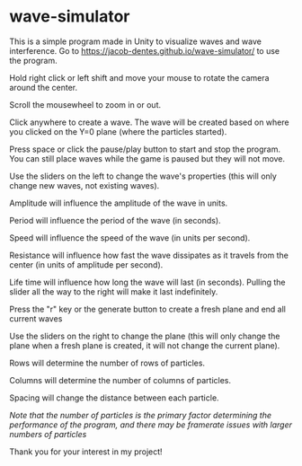 # wave-simulator

This is a simple program made in Unity to visualize waves and wave interference. Go to https://jacob-dentes.github.io/wave-simulator/ to use the program.

Hold right click or left shift and move your mouse to rotate the camera around the center.

Scroll the mousewheel to zoom in or out.

Click anywhere to create a wave. The wave will be created based on where you clicked on the Y=0 plane (where the particles started).

Press space or click the pause/play button to start and stop the program. You can still place waves while the game is paused but they will not move.

Use the sliders on the left to change the wave's properties (this will only change new waves, not existing waves).

   Amplitude will influence the amplitude of the wave in units.
  
   Period will influence the period of the wave (in seconds).
  
   Speed will influence the speed of the wave (in units per second).
  
   Resistance will influence how fast the wave dissipates as it travels from the center (in units of amplitude per second).
  
   Life time will influence how long the wave will last (in seconds). Pulling the slider all the way to the right will make it last indefinitely.
  
Press the "r" key or the generate button to create a fresh plane and end all current waves

Use the sliders on the right to change the plane (this will only change the plane when a fresh plane is created, it will not change the current plane).

  Rows will determine the number of rows of particles.
  
  Columns will determine the number of columns of particles.
  
  Spacing will change the distance between each particle.
  
  *Note that the number of particles is the primary factor determining the performance of the program, and there may be framerate issues with larger numbers of particles*
  
Thank you for your interest in my project!
